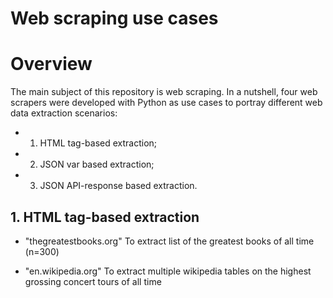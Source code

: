 # Web scraping use cases
# Overview

The main subject of this repository is web scraping. In a nutshell, four web scrapers were developed with Python as use cases to portray different web data extraction scenarios:
+ 1) HTML tag-based extraction;
+ 2) JSON var based extraction;
+ 3) JSON API-response based extraction.

## 1. HTML tag-based extraction
+ "thegreatestbooks.org"
To extract list of the greatest books of all time (n=300)



+	"en.wikipedia.org"
To extract multiple wikipedia tables on the highest grossing concert tours of all time 
